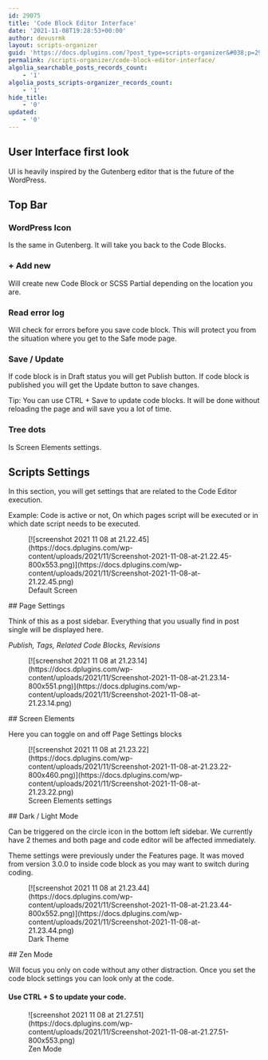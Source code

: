 ```yaml
---
id: 29075
title: 'Code Block Editor Interface'
date: '2021-11-08T19:28:53+00:00'
author: devusrmk
layout: scripts-organizer
guid: 'https://docs.dplugins.com/?post_type=scripts-organizer&#038;p=29075'
permalink: /scripts-organizer/code-block-editor-interface/
algolia_searchable_posts_records_count:
    - '1'
algolia_posts_scripts-organizer_records_count:
    - '1'
hide_title:
    - '0'
updated:
    - '0'
---
```


## User Interface first look

UI is heavily inspired by the Gutenberg editor that is the future of the WordPress.

## Top Bar

### WordPress Icon 

Is the same in Gutenberg. It will take you back to the Code Blocks.

### + Add new

Will create new Code Block or SCSS Partial depending on the location you are.

### Read error log

Will check for errors before you save code block. This will protect you from the situation where you get to the Safe mode page.

### Save / Update

If code block is in Draft status you will get Publish button. If code block is published you will get the Update button to save changes.

Tip: You can use CTRL + Save to update code blocks. It will be done without reloading the page and will save you a lot of time.

### Tree dots

Is Screen Elements settings.

## Scripts Settings

In this section, you will get settings that are related to the Code Editor execution.

Example: Code is active or not, On which pages script will be executed or in which date script needs to be executed.

<figure class="wp-block-image size-large">[![screenshot 2021 11 08 at 21.22.45](https://docs.dplugins.com/wp-content/uploads/2021/11/Screenshot-2021-11-08-at-21.22.45-800x553.png)](https://docs.dplugins.com/wp-content/uploads/2021/11/Screenshot-2021-11-08-at-21.22.45.png)<figcaption>Default Screen</figcaption></figure>## Page Settings

Think of this as a post sidebar. Everything that you usually find in post single will be displayed here.

*Publish, Tags, Related Code Blocks, Revisions*

<figure class="wp-block-image size-large">[![screenshot 2021 11 08 at 21.23.14](https://docs.dplugins.com/wp-content/uploads/2021/11/Screenshot-2021-11-08-at-21.23.14-800x551.png)](https://docs.dplugins.com/wp-content/uploads/2021/11/Screenshot-2021-11-08-at-21.23.14.png)</figure>## Screen Elements

Here you can toggle on and off Page Settings blocks

<figure class="wp-block-image size-large">[![screenshot 2021 11 08 at 21.23.22](https://docs.dplugins.com/wp-content/uploads/2021/11/Screenshot-2021-11-08-at-21.23.22-800x460.png)](https://docs.dplugins.com/wp-content/uploads/2021/11/Screenshot-2021-11-08-at-21.23.22.png)<figcaption>Screen Elements settings</figcaption></figure>## Dark / Light Mode

Can be triggered on the circle icon in the bottom left sidebar. We currently have 2 themes and both page and code editor will be affected immediately.

Theme settings were previously under the Features page. It was moved from version 3.0.0 to inside code block as you may want to switch during coding.

<figure class="wp-block-image size-large">[![screenshot 2021 11 08 at 21.23.44](https://docs.dplugins.com/wp-content/uploads/2021/11/Screenshot-2021-11-08-at-21.23.44-800x552.png)](https://docs.dplugins.com/wp-content/uploads/2021/11/Screenshot-2021-11-08-at-21.23.44.png)<figcaption>Dark Theme</figcaption></figure>## Zen Mode

Will focus you only on code without any other distraction. Once you set the code block settings you can look only at the code.

#### Use CTRL + S to update your code. 

<figure class="wp-block-image size-large">![screenshot 2021 11 08 at 21.27.51](https://docs.dplugins.com/wp-content/uploads/2021/11/Screenshot-2021-11-08-at-21.27.51-800x553.png)<figcaption>Zen Mode</figcaption></figure>